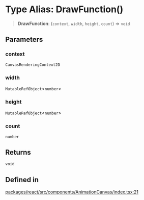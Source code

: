 # Type Alias: DrawFunction()

> **DrawFunction**: (`context`, `width`, `height`, `count`) => `void`

## Parameters

### context

`CanvasRenderingContext2D`

### width

`MutableRefObject`\<`number`\>

### height

`MutableRefObject`\<`number`\>

### count

`number`

## Returns

`void`

## Defined in

[packages/react/src/components/AnimationCanvas/index.tsx:21](https://github.com/m1m0zzz/tremolo-ui/blob/fdce4edd99400093675f850873baf6353f59c74b/packages/react/src/components/AnimationCanvas/index.tsx#L21)
